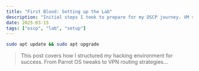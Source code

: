 ```yaml
---
title: "First Blood: Setting up the Lab"
description: "Initial steps I took to prepare for my OSCP journey. VM setup, network isolation, and tooling."
date: 2025-03-15
tags: ["oscp", "lab", "setup"]
---
```


```bash
sudo apt update && sudo apt upgrade
```

> This post covers how I structured my hacking environment for success. From Parrot OS tweaks to VPN routing strategies...
